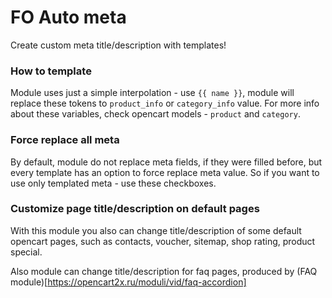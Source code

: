 # FO Auto meta

Create custom meta title/description with templates!

### How to template

Module uses just a simple interpolation - use `{{ name }}`, module will replace these tokens to `product_info` or `category_info` value. For more info about these variables, check opencart models - `product` and `category`.

### Force replace all meta

By default, module do not replace meta fields, if they were filled before, but every template has an option to force replace meta value. So if you want to use only templated meta - use these checkboxes.

### Customize page title/description on default pages

With this module you also can change title/description of some default opencart pages, such as contacts, voucher, sitemap, shop rating, product special.

Also module can change title/description for faq pages, produced by (FAQ module)[https://opencart2x.ru/moduli/vid/faq-accordion]